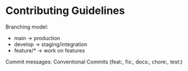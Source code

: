 # Contributing Guidelines

Branching model:
- main -> production
- develop -> staging/integration
- feature/* -> work on features

Commit messages: Conventional Commits (feat:, fix:, docs:, chore:, test:)
